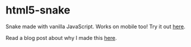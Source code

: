 # html5-snake

Snake made with vanilla JavaScript. Works on mobile too! Try it out [here](https://onsclom.github.io/html5-snake/).

Read a blog post about why I made this [here](https://onsclom.github.io/html5-snake/).
